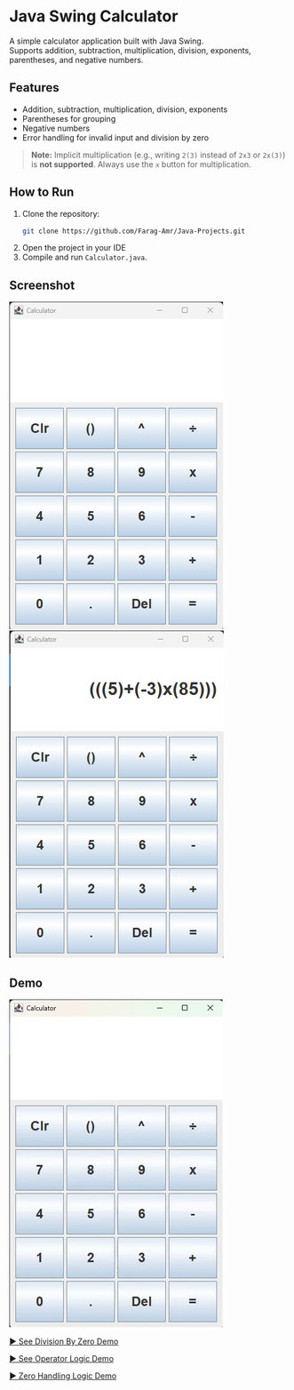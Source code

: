 # Java Swing Calculator

A simple calculator application built with Java Swing.  
Supports addition, subtraction, multiplication, division, exponents, parentheses, and negative numbers.

## Features

- Addition, subtraction, multiplication, division, exponents
- Parentheses for grouping
- Negative numbers
- Error handling for invalid input and division by zero

> **Note:** Implicit multiplication (e.g., writing `2(3)` instead of `2x3` or `2x(3)`) is **not supported**. Always use the `x` button for multiplication.

## How to Run

1. Clone the repository:
   ```sh
   git clone https://github.com/Farag-Amr/Java-Projects.git
   ```
2. Open the project in your IDE
3. Compile and run `Calculator.java`.

## Screenshot

![Empty Calculator](Images/image-1.png)
![Calculator With Equation](Images/image.png)

## Demo

![Calculator Demo](Images/Parentheses-Logic-&-Multiple-Equations-Demo.gif)

[▶️ See Division By Zero Demo](Images/Division-By-Zero.gif)

[▶️ See Operator Logic Demo](Images/Operator-Logic.gif)

[▶️ Zero Handling Logic Demo](Images/Zero-Handling-Logic.gif)
